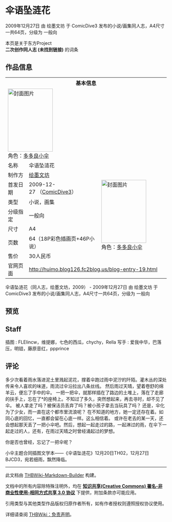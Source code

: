 # 伞语坠涟花

<!-- source html: G:\repos\THBWiki-Markdown-Builder\THBWikiMarkdown\Temp\main\b\bc\ns0%3A%E4%BC%9E%E8%AF%AD%E5%9D%A0%E6%B6%9F%E8%8A%B1.html -->

2009年12月27日 由 绘墨文坊 于 ComicDive3 发布的小说/画集同人志，A4尺寸一共64页，分级为 一般向

本页是关于东方Project  
 **二次创作同人志 (未找到链接)** 的词条
## 作品信息

<table><tbody><tr><th colspan="3">基本信息</th></tr><tr><td class="cover-artwork-mobile" colspan="2"><a href="./文件-伞语坠涟花封面.jpg.md" class="image" title="封面图片"><img alt="封面图片" src="https://upload.thwiki.cc/thumb/c/cf/%E4%BC%9E%E8%AF%AD%E5%9D%A0%E6%B6%9F%E8%8A%B1%E5%B0%81%E9%9D%A2.jpg/140px-%E4%BC%9E%E8%AF%AD%E5%9D%A0%E6%B6%9F%E8%8A%B1%E5%B0%81%E9%9D%A2.jpg" decoding="async" loading="lazy" width="140" height="196" srcset="https://upload.thwiki.cc/thumb/c/cf/%E4%BC%9E%E8%AF%AD%E5%9D%A0%E6%B6%9F%E8%8A%B1%E5%B0%81%E9%9D%A2.jpg/210px-%E4%BC%9E%E8%AF%AD%E5%9D%A0%E6%B6%9F%E8%8A%B1%E5%B0%81%E9%9D%A2.jpg 1.5x, https://upload.thwiki.cc/thumb/c/cf/%E4%BC%9E%E8%AF%AD%E5%9D%A0%E6%B6%9F%E8%8A%B1%E5%B0%81%E9%9D%A2.jpg/280px-%E4%BC%9E%E8%AF%AD%E5%9D%A0%E6%B6%9F%E8%8A%B1%E5%B0%81%E9%9D%A2.jpg 2x" data-file-width="324" data-file-height="453"></a><div class="cover-char">角色：<a href="./多多良小伞.md" title="多多良小伞">多多良小伞</a></div></td>
</tr><tr><td class="label">名称</td><td colspan="2"> 伞语坠涟花 </td></tr><tr><td class="label">制作方</td><td><a href="./绘墨文坊.md" title="绘墨文坊">绘墨文坊</a></td><td class="cover-artwork" rowspan="7" style="min-width:196px;"><a href="./文件-伞语坠涟花封面.jpg.md" class="image" title="封面图片"><img alt="封面图片" src="https://upload.thwiki.cc/thumb/c/cf/%E4%BC%9E%E8%AF%AD%E5%9D%A0%E6%B6%9F%E8%8A%B1%E5%B0%81%E9%9D%A2.jpg/140px-%E4%BC%9E%E8%AF%AD%E5%9D%A0%E6%B6%9F%E8%8A%B1%E5%B0%81%E9%9D%A2.jpg" decoding="async" loading="lazy" width="140" height="196" srcset="https://upload.thwiki.cc/thumb/c/cf/%E4%BC%9E%E8%AF%AD%E5%9D%A0%E6%B6%9F%E8%8A%B1%E5%B0%81%E9%9D%A2.jpg/210px-%E4%BC%9E%E8%AF%AD%E5%9D%A0%E6%B6%9F%E8%8A%B1%E5%B0%81%E9%9D%A2.jpg 1.5x, https://upload.thwiki.cc/thumb/c/cf/%E4%BC%9E%E8%AF%AD%E5%9D%A0%E6%B6%9F%E8%8A%B1%E5%B0%81%E9%9D%A2.jpg/280px-%E4%BC%9E%E8%AF%AD%E5%9D%A0%E6%B6%9F%E8%8A%B1%E5%B0%81%E9%9D%A2.jpg 2x" data-file-width="324" data-file-height="453"></a><div class="cover-char">角色：<a href="./多多良小伞.md" title="多多良小伞">多多良小伞</a></div></td>
</tr><tr><td class="label">首发日期</td><td>2009-12-27&#160;（<a href="/展会作品列表?e=ComicDive%233">ComicDive3</a>）</td></tr><tr><td class="label">类型</td><td>小说，画集</td></tr><tr><td class="label">分级指定</td><td>一般向</td></tr><tr><td class="label">尺寸</td><td>A4</td></tr><tr><td class="label">页数</td><td>64（18P彩色插画页+46P小说）</td></tr><tr><td class="label">售价</td><td>30人民币</td></tr>
<tr><td class="label">官网页面</td><td colspan="2"><a rel="nofollow" class="external free" href="http://huimo.blog126.fc2blog.us/blog-entry-19.html">http://huimo.blog126.fc2blog.us/blog-entry-19.html</a></td></tr></tbody></table>

伞语坠涟花（同人志，绘墨文坊，2009） - 2009年12月27日 由 绘墨文坊 于 ComicDive3 发布的小说/画集同人志，A4尺寸一共64页，分级为 一般向
## 预览
## Staff
插图
: FLElincw，维提娜，七色的西瓜，chychy，Rella
写手
: 爱我中华，巴落压，明钼，藤原音红，ppprince

## 评论
  
多少次看着雨水落进泥土里溅起泥花，撑着伞跑过雨中泥泞的阡陌。灌木丛的深处传来令人喜欢的味道，雨流过伞沿拉出八条丝线。
然后雨过天晴，望着卷舒的绵羊云，便忘了手中的伞。
一把一把伞，就那样插在了路边的土堆上，落在了走廊的扶手上，忘在了*的座椅上。不知过了多久，突然想起来，再去寻时，却不见了伞。
被人拿走了吗？被保洁员丢弃了吗？被小孩子拿去当玩具了吗？
还是，伞化为了少女，而一直在这个都市里流浪呢？
在不知道的地方，她一定还存在着。如同心底的回忆，一直都会留在心底一样。这么相信着。
或许在老去的某一天，还会想起那天丢了一把小伞吧。然后，想起一起走过的路，一起淋过的雨，在伞下一起走过的人，还有，在雨过天晴之时曾经涌起过的梦想。
  
  
你是否也曾经，忘记了一把伞呢？
  
  
小伞主题合同插图文学本——《伞语坠涟花》12月20日TH02，12月27日BJCD3，宛若细雨，飘然降临。
  
  
  

  





---

此文档由 [THBWiki-Markdown-Builder](https://github.com/Delsin-Yu/THBWiki-Markdown-Builder) 构建。

文档中的所有内容除特殊注明外，均在 [**知识共享(Creative Commons) 署名-非商业性使用-相同方式共享 3.0 协议**](https://creativecommons.org/licenses/by-sa/3.0/deed.zh-hans) 下提供，附加条款亦可能应用。

引用类型与其他类型作品版权归原作者所有，如有作者授权则遵照授权协议使用。

详细请查阅 [THBWiki：免责声明](https://thbwiki.cc/THBWiki:%E5%85%8D%E8%B4%A3%E5%A3%B0%E6%98%8E)。

